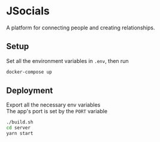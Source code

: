 # JSocials

A platform for connecting people and creating relationships.

## Setup

Set all the environment variables in `.env`, then run

```sh
docker-compose up
```

## Deployment

Export all the necessary env variables  
The app's port is set by the `PORT` variable

```sh
./build.sh
cd server
yarn start
```
